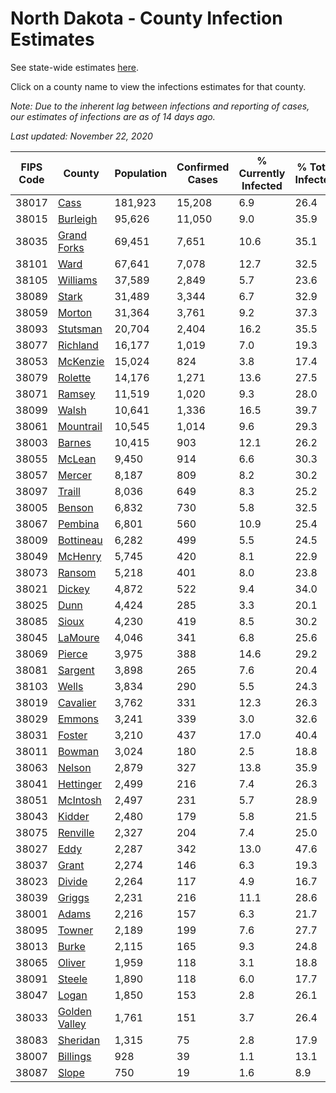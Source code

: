 # North Dakota - County Infection Estimates

See state-wide estimates [here](/infections/us-nd).

Click on a county name to view the infections estimates for that county.

*Note: Due to the inherent lag between infections and reporting of cases, our estimates of infections are as of 14 days ago.*

*Last updated: November 22, 2020*

|   FIPS Code |                         County |   Population |   Confirmed Cases |   % Currently Infected |   % Total Infected |
|-------------|--------------------------------|--------------|-------------------|------------------------|--------------------|
|       38017 |                   [Cass](cass) |      181,923 |            15,208 |                    6.9 |               26.4 |
|       38015 |           [Burleigh](burleigh) |       95,626 |            11,050 |                    9.0 |               35.9 |
|       38035 |     [Grand Forks](grand-forks) |       69,451 |             7,651 |                   10.6 |               35.1 |
|       38101 |                   [Ward](ward) |       67,641 |             7,078 |                   12.7 |               32.5 |
|       38105 |           [Williams](williams) |       37,589 |             2,849 |                    5.7 |               23.6 |
|       38089 |                 [Stark](stark) |       31,489 |             3,344 |                    6.7 |               32.9 |
|       38059 |               [Morton](morton) |       31,364 |             3,761 |                    9.2 |               37.3 |
|       38093 |           [Stutsman](stutsman) |       20,704 |             2,404 |                   16.2 |               35.5 |
|       38077 |           [Richland](richland) |       16,177 |             1,019 |                    7.0 |               19.3 |
|       38053 |           [McKenzie](mckenzie) |       15,024 |               824 |                    3.8 |               17.4 |
|       38079 |             [Rolette](rolette) |       14,176 |             1,271 |                   13.6 |               27.5 |
|       38071 |               [Ramsey](ramsey) |       11,519 |             1,020 |                    9.3 |               28.0 |
|       38099 |                 [Walsh](walsh) |       10,641 |             1,336 |                   16.5 |               39.7 |
|       38061 |         [Mountrail](mountrail) |       10,545 |             1,014 |                    9.6 |               29.3 |
|       38003 |               [Barnes](barnes) |       10,415 |               903 |                   12.1 |               26.2 |
|       38055 |               [McLean](mclean) |        9,450 |               914 |                    6.6 |               30.3 |
|       38057 |               [Mercer](mercer) |        8,187 |               809 |                    8.2 |               30.2 |
|       38097 |               [Traill](traill) |        8,036 |               649 |                    8.3 |               25.2 |
|       38005 |               [Benson](benson) |        6,832 |               730 |                    5.8 |               32.5 |
|       38067 |             [Pembina](pembina) |        6,801 |               560 |                   10.9 |               25.4 |
|       38009 |         [Bottineau](bottineau) |        6,282 |               499 |                    5.5 |               24.5 |
|       38049 |             [McHenry](mchenry) |        5,745 |               420 |                    8.1 |               22.9 |
|       38073 |               [Ransom](ransom) |        5,218 |               401 |                    8.0 |               23.8 |
|       38021 |               [Dickey](dickey) |        4,872 |               522 |                    9.4 |               34.0 |
|       38025 |                   [Dunn](dunn) |        4,424 |               285 |                    3.3 |               20.1 |
|       38085 |                 [Sioux](sioux) |        4,230 |               419 |                    8.5 |               30.2 |
|       38045 |             [LaMoure](lamoure) |        4,046 |               341 |                    6.8 |               25.6 |
|       38069 |               [Pierce](pierce) |        3,975 |               388 |                   14.6 |               29.2 |
|       38081 |             [Sargent](sargent) |        3,898 |               265 |                    7.6 |               20.4 |
|       38103 |                 [Wells](wells) |        3,834 |               290 |                    5.5 |               24.3 |
|       38019 |           [Cavalier](cavalier) |        3,762 |               331 |                   12.3 |               26.3 |
|       38029 |               [Emmons](emmons) |        3,241 |               339 |                    3.0 |               32.6 |
|       38031 |               [Foster](foster) |        3,210 |               437 |                   17.0 |               40.4 |
|       38011 |               [Bowman](bowman) |        3,024 |               180 |                    2.5 |               18.8 |
|       38063 |               [Nelson](nelson) |        2,879 |               327 |                   13.8 |               35.9 |
|       38041 |         [Hettinger](hettinger) |        2,499 |               216 |                    7.4 |               26.3 |
|       38051 |           [McIntosh](mcintosh) |        2,497 |               231 |                    5.7 |               28.9 |
|       38043 |               [Kidder](kidder) |        2,480 |               179 |                    5.8 |               21.5 |
|       38075 |           [Renville](renville) |        2,327 |               204 |                    7.4 |               25.0 |
|       38027 |                   [Eddy](eddy) |        2,287 |               342 |                   13.0 |               47.6 |
|       38037 |                 [Grant](grant) |        2,274 |               146 |                    6.3 |               19.3 |
|       38023 |               [Divide](divide) |        2,264 |               117 |                    4.9 |               16.7 |
|       38039 |               [Griggs](griggs) |        2,231 |               216 |                   11.1 |               28.6 |
|       38001 |                 [Adams](adams) |        2,216 |               157 |                    6.3 |               21.7 |
|       38095 |               [Towner](towner) |        2,189 |               199 |                    7.6 |               27.7 |
|       38013 |                 [Burke](burke) |        2,115 |               165 |                    9.3 |               24.8 |
|       38065 |               [Oliver](oliver) |        1,959 |               118 |                    3.1 |               18.8 |
|       38091 |               [Steele](steele) |        1,890 |               118 |                    6.0 |               17.7 |
|       38047 |                 [Logan](logan) |        1,850 |               153 |                    2.8 |               26.1 |
|       38033 | [Golden Valley](golden-valley) |        1,761 |               151 |                    3.7 |               26.4 |
|       38083 |           [Sheridan](sheridan) |        1,315 |                75 |                    2.8 |               17.9 |
|       38007 |           [Billings](billings) |          928 |                39 |                    1.1 |               13.1 |
|       38087 |                 [Slope](slope) |          750 |                19 |                    1.6 |                8.9 |